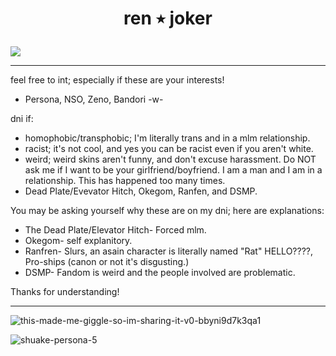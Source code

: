 # **<p align="center">ren ٭ joker<p align="center">**

<img align="center" src= "https://github.com/renaster/renaster/assets/163688658/a868f332-bca3-447f-b892-8c9dc1db01f6)">

-----


feel free to int; especially if these are your interests!
- Persona, NSO, Zeno, Bandori -w-

dni if:
- homophobic/transphobic; I'm literally trans and in a mlm relationship.
- racist; it's not cool, and yes you can be racist even if you aren't white.
- weird; weird skins aren't funny, and don't excuse harassment. Do NOT ask me if I want to be your girlfriend/boyfriend. I am a man and I am in a relationship. This has happened too many times.
- Dead Plate/Evevator Hitch, Okegom, Ranfen, and DSMP.

You may be asking yourself why these are on my dni; here are explanations:
- The Dead Plate/Elevator Hitch- Forced mlm.
- Okegom- self explanitory.
- Ranfren- Slurs, an asain character is literally named "Rat" HELLO????, Pro-ships (canon or not it's disgusting.)
- DSMP- Fandom is weird and the people involved are problematic.

Thanks for understanding!

-----

![this-made-me-giggle-so-im-sharing-it-v0-bbyni9d7k3qa1](https://github.com/renaster/renaster/assets/163688658/20760ee9-ff2e-4068-8556-2f9d3775a1a8)

![shuake-persona-5](https://github.com/renaster/renaster/assets/163688658/afeae3ab-e5b8-480b-9146-1acd686b146b)

